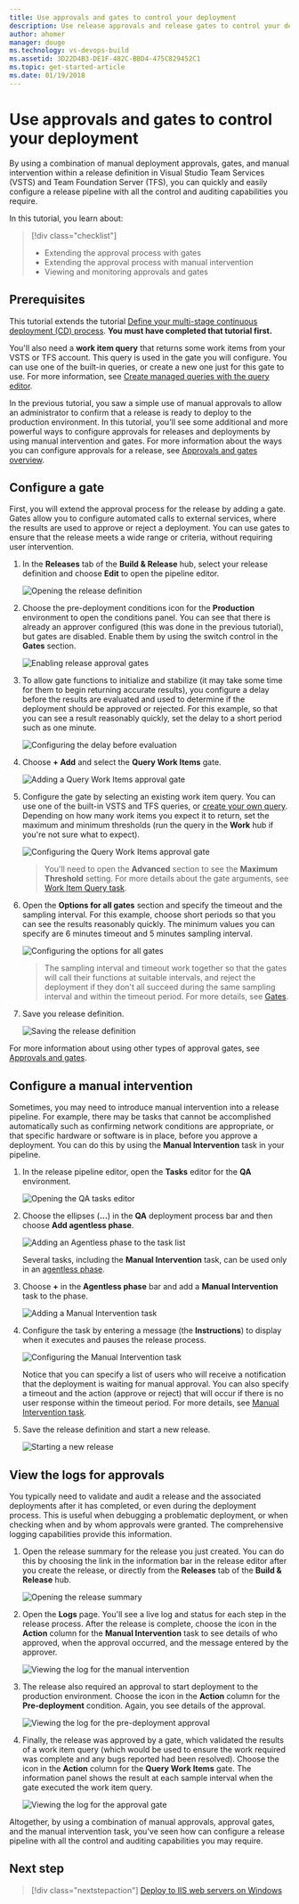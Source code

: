 ```yaml
---
title: Use approvals and gates to control your deployment
description: Use release approvals and release gates to control your deployment in VSTS and TFS
author: ahomer
manager: douge
ms.technology: vs-devops-build
ms.assetid: 3D22D4B3-DE1F-482C-BBD4-475C829452C1
ms.topic: get-started-article
ms.date: 01/19/2018
---
```

[//]: # (monikerRange: ">= tfs-2018")

# Use approvals and gates to control your deployment

By using a combination of manual deployment approvals, gates, and manual
intervention within a release definition in Visual Studio Team Services
(VSTS) and Team Foundation Server (TFS), you can quickly and easily configure
a release pipeline with all the control and auditing capabilities you require.

In this tutorial, you learn about:

> [!div class="checklist"]
> * Extending the approval process with gates
> * Extending the approval process with manual intervention
> * Viewing and monitoring approvals and gates

## Prerequisites

This tutorial extends the tutorial [Define your multi-stage
continuous deployment (CD) process](define-multistage-release-process.md).
**You must have completed that tutorial first.**

You'll also need a **work item query** that returns some work items from
your VSTS or TFS account. This query is used in the gate you
will configure. You can use one of the built-in queries, or create a
new one just for this gate to use. For more information, see
[Create managed queries with the query editor](../../work/track/using-queries.md).

In the previous tutorial, you saw a simple use of manual approvals to allow an administrator
to confirm that a release is ready to deploy to the production environment. In this 
tutorial, you'll see some additional and more powerful ways to configure approvals 
for releases and deployments by using manual intervention and gates. 
For more information about the ways you can configure approvals for a release,
see [Approvals and gates overview](../concepts/definitions/release/approvals/index.md).

## Configure a gate

First, you will extend the approval process for the release by adding a gate.
Gates allow you to configure automated calls to external services, where the results
are used to approve or reject a deployment. You can use gates to ensure that the release
meets a wide range or criteria, without requiring user intervention.

1. In the **Releases** tab of the **Build &amp; Release** hub, select your release
   definition and choose **Edit** to open the pipeline editor.

   ![Opening the release definition](_img/deploy-using-approvals/open-pipeline.png)

1. Choose the pre-deployment conditions icon for the **Production** environment to
   open the conditions panel. You can see that there is already an approver configured
   (this was done in the previous tutorial), but gates are disabled.
   Enable them by using the switch control in the **Gates** section.   

   ![Enabling release approval gates](_img/deploy-using-approvals/gates-01.png)

1. To allow gate functions to initialize and stabilize (it may take some time for them
   to begin returning accurate results), you configure a delay before the results
   are evaluated and used to determine if the deployment should be approved or rejected.
   For this example, so that you can see a result reasonably quickly, set the delay
   to a short period such as one minute. 

   ![Configuring the delay before evaluation](_img/deploy-using-approvals/gates-02.png)

1. Choose **+ Add** and select the **Query Work Items** gate.

   ![Adding a Query Work Items approval gate](_img/deploy-using-approvals/gates-03.png)

1. Configure the gate by selecting an existing work item query. You can use one of the built-in
   VSTS and TFS queries, or [create your own query](../../work/track/using-queries.md).
   Depending on how many work items you expect it to return, set the maximum and minimum
   thresholds (run the query in the **Work** hub if you're not sure what to expect).

   ![Configuring the Query Work Items approval gate](_img/deploy-using-approvals/gates-04.png)

   >You'll need to open the **Advanced** section to see the **Maximum Threshold** setting. 
   For more details about the gate arguments, see [Work Item Query task](../tasks/utility/work-item-query.md).

1. Open the **Options for all gates** section and specify the timeout and the sampling interval.
   For this example, choose short periods so that you can see the results reasonably quickly.
   The minimum values you can specify are 6 minutes timeout and 5 minutes sampling interval. 

   ![Configuring the options for all gates](_img/deploy-using-approvals/gates-05.png)

   >The sampling interval and timeout work together so that the gates will call their functions
   at suitable intervals, and reject the deployment if they don't all succeed during the same sampling
   interval and within the timeout period.
   For more details, see [Gates](../concepts/definitions/release/approvals/gates.md).

1. Save you release definition.

   ![Saving the release definition](_img/deploy-using-approvals/gates-06.png)

For more information about using other types of approval gates, see [Approvals and gates](../concepts/definitions/release/approvals/index.md).

<!-- TBD - ADD GATE TASK TO TASKS LIST -->
   
## Configure a manual intervention

Sometimes, you may need to introduce manual intervention into a release pipeline.
For example, there may be tasks that cannot be accomplished automatically such as
confirming network conditions are appropriate, or that specific hardware or software 
is in place, before you approve a deployment. You can do this by using the **Manual
Intervention** task in your pipeline.

1. In the release pipeline editor, open the **Tasks** editor for the **QA** environment.

   ![Opening the QA tasks editor](_img/deploy-using-approvals/open-qa-tasks.png)

1. Choose the ellipses (**...**) in the **QA** deployment process bar and then choose **Add agentless phase**.

   ![Adding an Agentless phase to the task list](_img/deploy-using-approvals/add-agentless-phase.png)

   Several tasks, including the **Manual Intervention** task, can be used only in an
   [agentless phase](../concepts/process/phases.md#agentless-phase). 

1. Choose **+** in the **Agentless phase** bar and add a **Manual Intervention** task to the phase. 

   ![Adding a Manual Intervention task](_img/deploy-using-approvals/add-maninter-task.png)

1. Configure the task by entering a message (the **Instructions**) to display when it executes and pauses the release process.

   ![Configuring the Manual Intervention task](_img/deploy-using-approvals/manual-intervention-task.png)

   Notice that you can specify a list of users who will receive a notification that the deployment
   is waiting for manual approval. You can also specify a timeout and the action (approve or reject)
   that will occur if there is no user response within the timeout period.
   For more details, see [Manual Intervention task](../tasks/utility/manual-intervention.md).

1. Save the release definition and start a new release.

   ![Starting a new release](_img/deploy-using-approvals/start-release.png)

## View the logs for approvals 

You typically need to validate and audit a release and the associated deployments
after it has completed, or even during the deployment process. This is useful when
debugging a problematic deployment, or when checking when and by whom approvals were
granted. The comprehensive logging capabilities provide this information.

1. Open the release summary for the release you just created. You can do this by choosing the
   link in the information bar in the release editor after you create the release,
   or directly from the **Releases** tab of the **Build &amp; Release** hub.

   ![Opening the release summary](_img/deploy-using-approvals/open-summary.png)

1. Open the **Logs** page. You'll see a live log and status for each step in the release
   process. After the release is complete, choose the icon in the **Action** column
   for the **Manual Intervention** task to see details of who approved, when the approval
   occurred, and the message entered by the approver.  

   ![Viewing the log for the manual intervention](_img/deploy-using-approvals/view-log-03.png)

1. The release also required an approval to start deployment to the production environment.
   Choose the icon in the **Action** column for the **Pre-deployment** condition. Again,
   you see details of the approval. 

   ![Viewing the log for the pre-deployment approval](_img/deploy-using-approvals/view-log-01.png)

1. Finally, the release was approved by a gate, which validated the results
   of a work item query (which would be used to ensure the work required was complete
   and any bugs reported had been resolved). 
   Choose the icon in the **Action** column for the **Query Work Items** gate. The
   information panel shows the result at each sample interval when the gate executed the work item query.

   ![Viewing the log for the approval gate](_img/deploy-using-approvals/view-log-02.png)

Altogether, by using a combination of manual approvals, approval gates, and the manual
intervention task, you've seen how can configure a release pipeline with all the control and
auditing capabilities you may require. 

## Next step

> [!div class="nextstepaction"]
> [Deploy to IIS web servers on Windows](../apps/cd/deploy-webdeploy-iis-deploygroups.md)
